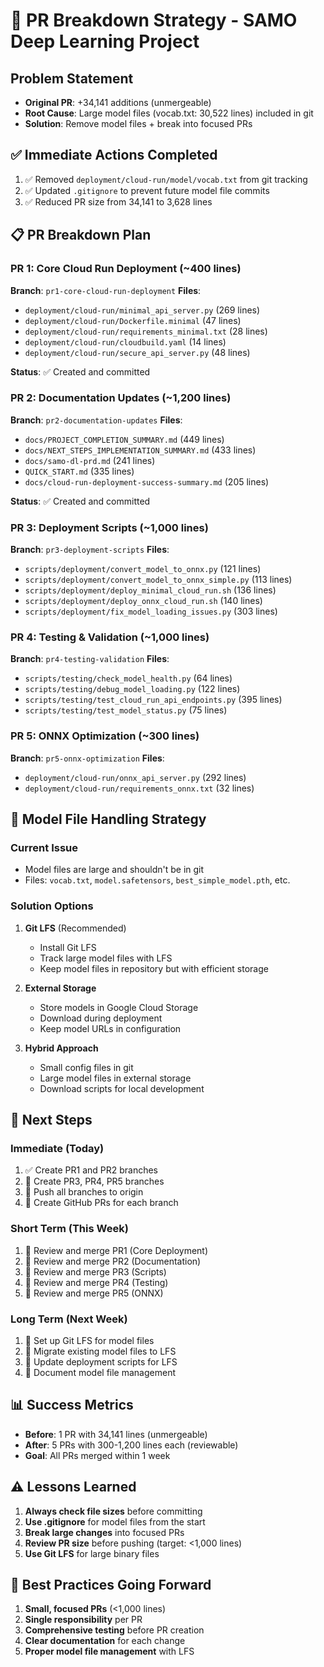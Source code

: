 # 🚨 PR Breakdown Strategy - SAMO Deep Learning Project

## **Problem Statement**
- **Original PR**: +34,141 additions (unmergeable)
- **Root Cause**: Large model files (vocab.txt: 30,522 lines) included in git
- **Solution**: Remove model files + break into focused PRs

## **✅ Immediate Actions Completed**
1. ✅ Removed `deployment/cloud-run/model/vocab.txt` from git tracking
2. ✅ Updated `.gitignore` to prevent future model file commits
3. ✅ Reduced PR size from 34,141 to 3,628 lines

## **📋 PR Breakdown Plan**

### **PR 1: Core Cloud Run Deployment** (~400 lines)
**Branch**: `pr1-core-cloud-run-deployment`
**Files**:
- `deployment/cloud-run/minimal_api_server.py` (269 lines)
- `deployment/cloud-run/Dockerfile.minimal` (47 lines)
- `deployment/cloud-run/requirements_minimal.txt` (28 lines)
- `deployment/cloud-run/cloudbuild.yaml` (14 lines)
- `deployment/cloud-run/secure_api_server.py` (48 lines)

**Status**: ✅ Created and committed

### **PR 2: Documentation Updates** (~1,200 lines)
**Branch**: `pr2-documentation-updates`
**Files**:
- `docs/PROJECT_COMPLETION_SUMMARY.md` (449 lines)
- `docs/NEXT_STEPS_IMPLEMENTATION_SUMMARY.md` (433 lines)
- `docs/samo-dl-prd.md` (241 lines)
- `QUICK_START.md` (335 lines)
- `docs/cloud-run-deployment-success-summary.md` (205 lines)

**Status**: ✅ Created and committed

### **PR 3: Deployment Scripts** (~1,000 lines)
**Branch**: `pr3-deployment-scripts`
**Files**:
- `scripts/deployment/convert_model_to_onnx.py` (121 lines)
- `scripts/deployment/convert_model_to_onnx_simple.py` (113 lines)
- `scripts/deployment/deploy_minimal_cloud_run.sh` (136 lines)
- `scripts/deployment/deploy_onnx_cloud_run.sh` (140 lines)
- `scripts/deployment/fix_model_loading_issues.py` (303 lines)

### **PR 4: Testing & Validation** (~1,000 lines)
**Branch**: `pr4-testing-validation`
**Files**:
- `scripts/testing/check_model_health.py` (64 lines)
- `scripts/testing/debug_model_loading.py` (122 lines)
- `scripts/testing/test_cloud_run_api_endpoints.py` (395 lines)
- `scripts/testing/test_model_status.py` (75 lines)

### **PR 5: ONNX Optimization** (~300 lines)
**Branch**: `pr5-onnx-optimization`
**Files**:
- `deployment/cloud-run/onnx_api_server.py` (292 lines)
- `deployment/cloud-run/requirements_onnx.txt` (32 lines)

## **🔧 Model File Handling Strategy**

### **Current Issue**
- Model files are large and shouldn't be in git
- Files: `vocab.txt`, `model.safetensors`, `best_simple_model.pth`, etc.

### **Solution Options**
1. **Git LFS** (Recommended)
   - Install Git LFS
   - Track large model files with LFS
   - Keep model files in repository but with efficient storage

2. **External Storage**
   - Store models in Google Cloud Storage
   - Download during deployment
   - Keep model URLs in configuration

3. **Hybrid Approach**
   - Small config files in git
   - Large model files in external storage
   - Download scripts for local development

## **🚀 Next Steps**

### **Immediate (Today)**
1. ✅ Create PR1 and PR2 branches
2. 🔄 Create PR3, PR4, PR5 branches
3. 🔄 Push all branches to origin
4. 🔄 Create GitHub PRs for each branch

### **Short Term (This Week)**
1. 🔄 Review and merge PR1 (Core Deployment)
2. 🔄 Review and merge PR2 (Documentation)
3. 🔄 Review and merge PR3 (Scripts)
4. 🔄 Review and merge PR4 (Testing)
5. 🔄 Review and merge PR5 (ONNX)

### **Long Term (Next Week)**
1. 🔄 Set up Git LFS for model files
2. 🔄 Migrate existing model files to LFS
3. 🔄 Update deployment scripts for LFS
4. 🔄 Document model file management

## **📊 Success Metrics**
- **Before**: 1 PR with 34,141 lines (unmergeable)
- **After**: 5 PRs with 300-1,200 lines each (reviewable)
- **Goal**: All PRs merged within 1 week

## **⚠️ Lessons Learned**
1. **Always check file sizes** before committing
2. **Use .gitignore** for model files from the start
3. **Break large changes** into focused PRs
4. **Review PR size** before pushing (target: <1,000 lines)
5. **Use Git LFS** for large binary files

## **🎯 Best Practices Going Forward**
1. **Small, focused PRs** (<1,000 lines)
2. **Single responsibility** per PR
3. **Comprehensive testing** before PR creation
4. **Clear documentation** for each change
5. **Proper model file management** with LFS 